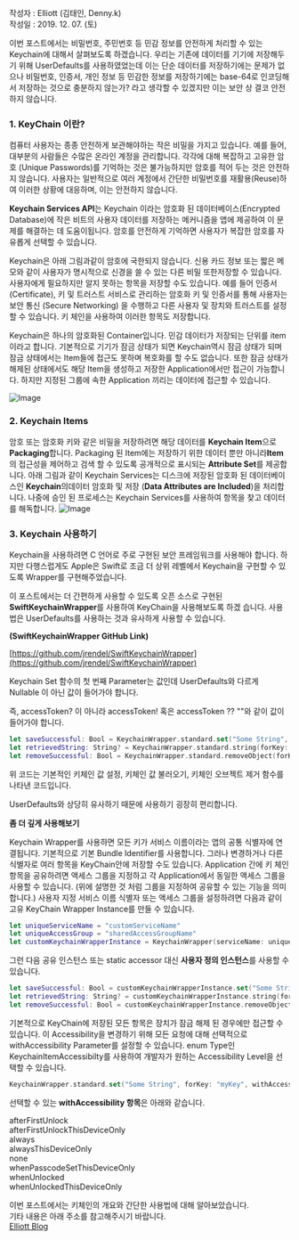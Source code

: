작성자 : Elliott (김태인, Denny.k)   
작성일 : 2019. 12. 07. (토)   
   
이번 포스트에서는 비밀번호, 주민번호 등 민감 정보를 안전하게 처리할 수 있는 Keychain에 대해서 살펴보도록 하겠습니다. 우리는 기존에 데이터를 기기에 저장해두기 위해 UserDefaults를 사용하였었는데 이는 단순 데이터를 저장하기에는 문제가 없으나 비밀번호, 인증서, 개인 정보 등 민감한 정보를 저장하기에는 base-64로 인코딩해서 저장하는 것으로 충분하지 않는가? 라고 생각할 수 있겠지만 이는 보안 상 결코 안전하지 않습니다.

### 1\. KeyChain 이란?

컴퓨터 사용자는 종종 안전하게 보관해야하는 작은 비밀을 가지고 있습니다. 예를 들어, 대부분의 사람들은 수많은 온라인 계정을 관리합니다. 각각에 대해 복잡하고 고유한 암호 (Unique Passwords)를 기억하는 것은 불가능하지만 암호를 적어 두는 것은 안전하지 않습니다. 사용자는 일반적으로 여러 계정에서 간단한 비밀번호를 재활용(Reuse)하여 이러한 상황에 대응하며, 이는 안전하지 않습니다.

**Keychain Services API**는 Keychain 이라는 암호화 된 데이터베이스(Encrypted Database)에 작은 비트의 사용자 데이터를 저장하는 메커니즘을 앱에 제공하여 이 문제를 해결하는 데 도움이됩니다. 암호를 안전하게 기억하면 사용자가 복잡한 암호를 자유롭게 선택할 수 있습니다.

Keychain은 아래 그림과같이  암호에 국한되지 않습니다. 신용  카드  정보  또는  짧은  메모와  같이  사용자가  명시적으로  신경을 쓸 수 있는  다른  비밀 또한저장할  수  있습니다. 사용자에게  필요하지만  알지  못하는  항목을  저장할  수도  있습니다. 예를  들어  인증서(Certificate), 키  및  트러스트  서비스로  관리하는  암호화  키  및  인증서를  통해  사용자는  보안  통신 (Secure Networking) 을  수행하고  다른  사용자  및  장치와  트러스트를  설정할  수  있습니다. 키  체인을  사용하여  이러한  항목도  저장합니다.

Keychain은 하나의 암호화된 Container입니다. 민감 데이터가 저장되는 단위를 item이라고 합니다. 기본적으로 기기가 잠금 상태가 되면 Keychain역시 잠금 상태가 되며 잠금 상태에서는 Item들에 접근도 못하며 복호화를 할 수도 없습니다. 또한 잠금 상태가 해제된 상태에서도 해당 Item을 생성하고 저장한 Application에서만 접근이 가능합니다. 하지만 지정된 그룹에 속한 Application 끼리는 데이터에 접근할 수 있습니다.

![Image](https://docs-assets.developer.apple.com/published/0ddea9db46/1c9e8103-fae2-45f4-832c-c528d2e0c2f6.png)

### 2\. Keychain Items

암호  또는  암호화  키와  같은  비밀을  저장하려면 해당 데이터를 **Keychain Item**으로 **Packaging**합니다. Packaging 된 Item에는 저장하기 위한 데이터 뿐만 아니라**Item**의  접근성을  제어하고  검색  할  수  있도록  공개적으로  표시되는 **Attribute Set**를  제공합니다. 아래 그림과  같이 Keychain Services는  디스크에  저장된  암호화  된  데이터베이스인 **Keychain**의데이터  암호화  및  저장 (**Data Attributes are Included**)을  처리합니다. 나중에  승인  된  프로세스는 Keychain Services를  사용하여  항목을  찾고  데이터를  해독합니다.
![Image](https://docs-assets.developer.apple.com/published/0ddea9db46/0304151a-f84e-44b1-8632-6698ec59854b.png)

### 3\. Keychain 사용하기

Keychain을 사용하려면 C 언어로 주로 구현된 보안 프레임워크를 사용해야 합니다. 하지만 다행스럽게도 Apple은 Swift로 조금 더 상위 레벨에서 Keychain을 구현할 수 있도록 Wrapper를 구현해주었습니다. 

이 포스트에서는 더 간편하게 사용할 수 있도록 오픈 소스로 구현된 **SwiftKeychainWrapper**를 사용하여 KeyChain을 사용해보도록 하겠 습니다. 사용법은 UserDefaults를 사용하는 것과 유사하게 사용할 수 있습니다.

**(SwiftKeychainWrapper GitHub Link)**

[https://github.com/jrendel/SwiftKeychainWrapper](https://github.com/jrendel/SwiftKeychainWrapper)

Keychain Set 함수의 첫 번째 Parameter는 값인데 UserDefaults와 다르게 Nullable 이 아닌 값이 들어가야 합니다.

즉, accessToken? 이 아니라 accessToken! 혹은 accessToken ?? ""와 같이 값이 들어가야 합니다.

```swift
let saveSuccessful: Bool = KeychainWrapper.standard.set("Some String", forKey: "myKey")
let retrievedString: String? = KeychainWrapper.standard.string(forKey: "myKey")
let removeSuccessful: Bool = KeychainWrapper.standard.removeObject(forKey: "myKey")
```

위 코드는 기본적인 키체인 값 설정, 키체인 값 불러오기, 키체인 오브젝트 제거 함수를 나타낸 코드입니다.

UserDefaults와 상당히 유사하기 때문에 사용하기 굉장히 편리합니다.

**좀 더 깊게 사용해보기**

Keychain Wrapper를 사용하면 모든 키가 서비스 이름이라는 앱의 공통 식별자에 연결됩니다. 기본적으로 기본 Bundle Identifier를 사용합니다. 그러나 변경하거나 다른 식별자로 여러 항목을 KeyChain안에 저장할 수도 있습니다. Application 간에 키 체인 항목을 공유하려면 액세스 그룹을 지정하고 각 Application에서 동일한 액세스 그룹을 사용할 수 있습니다. (위에 설명한 것 처럼 그룹을 지정하여 공유할 수 있는 기능을 의미합니다.) 사용자 지정 서비스 이름 식별자 또는 액세스 그룹을 설정하려면 다음과 같이 고유 KeyChain Wrapper Instance를 만들 수 있습니다.

```swift
let uniqueServiceName = "customServiceName"
let uniqueAccessGroup = "sharedAccessGroupName"
let customKeychainWrapperInstance = KeychainWrapper(serviceName: uniqueServiceName, accessGroup: uniqueAccessGroup)
```

그런 다음 공유 인스턴스 또는 static accessor 대신 **사용자 정의 인스턴스**를 사용할 수 있습니다.

```swift
let saveSuccessful: Bool = customKeychainWrapperInstance.set("Some String", forKey: "myKey")
let retrievedString: String? = customKeychainWrapperInstance.string(forKey: "myKey")
let removeSuccessful: Bool = customKeychainWrapperInstance.removeObject(forKey: "myKey")
```

기본적으로 KeyChain에 저장된 모든 항목은 장치가 잠금 해제 된 경우에만 접근할 수 있습니다. 이 Accessibility을 변경하기 위해 모든 요청에 대해 선택적으로 withAccessibility Parameter를 설정할 수 있습니다. enum Type인 KeychainItemAccessibilty를 사용하여 개발자가 원하는 Accessibility Level을 선택할 수 있습니다.

```swift
KeychainWrapper.standard.set("Some String", forKey: "myKey", withAccessibility: .AfterFirstUnlock)
```

선택할 수 있는 **withAccessibility 항목**은 아래와 같습니다.

afterFirstUnlock   
afterFirstUnlockThisDeviceOnly   
always   
alwaysThisDeviceOnly   
none   
whenPasscodeSetThisDeviceOnly   
whenUnlocked   
whenUnlockedThisDeviceOnly   
   
이번 포스트에서는 키체인의 개요와 간단한 사용법에 대해 알아보았습니다.   
기타 내용은 아래 주소를 참고해주시기 바랍니다.   
[Elliott Blog](https://terry-some.tistory.com)   

